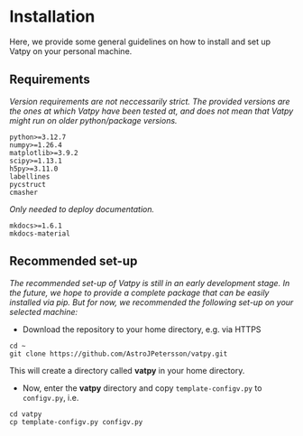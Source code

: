 # Installation

Here, we provide some general guidelines on how to install and set up Vatpy on your personal machine.

## Requirements
*Version requirements are not neccessarily strict. The provided versions are the ones at which Vatpy
have been tested at, and does not mean that Vatpy might run on older python/package versions.*

```
python>=3.12.7
numpy>=1.26.4
matplotlib>=3.9.2
scipy>=1.13.1
h5py>=3.11.0
labellines
pycstruct
cmasher
```

*Only needed to deploy documentation.*

```
mkdocs>=1.6.1
mkdocs-material
```

## Recommended set-up
*The recommended set-up of Vatpy is still in an early development stage. In the future, we hope to provide a complete package that can be easily installed via pip. But for now, we recommended the following set-up on your selected machine:*

* Download the repository to your home directory, e.g. via HTTPS
```
cd ~
git clone https://github.com/AstroJPetersson/vatpy.git
```
This will create a directory called **vatpy** in your home directory.

* Now, enter the **vatpy** directory and copy `template-configv.py` to `configv.py`, i.e.
```
cd vatpy
cp template-configv.py configv.py
```


